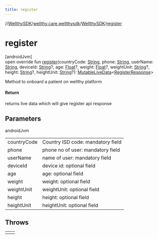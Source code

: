 ```yaml
---
title: register
---
```

//[WellthySDK](../../../index.html)/[wellthy.care.wellthysdk](../index.html)/[WellthySDK](index.html)/[register](register.html)



# register



[androidJvm]\
open override fun [register](register.html)(countryCode: [String](https://kotlinlang.org/api/latest/jvm/stdlib/kotlin/-string/index.html), phone: [String](https://kotlinlang.org/api/latest/jvm/stdlib/kotlin/-string/index.html), userName: [String](https://kotlinlang.org/api/latest/jvm/stdlib/kotlin/-string/index.html), deviceId: [String](https://kotlinlang.org/api/latest/jvm/stdlib/kotlin/-string/index.html)?, age: [Float](https://kotlinlang.org/api/latest/jvm/stdlib/kotlin/-float/index.html)?, weight: [Float](https://kotlinlang.org/api/latest/jvm/stdlib/kotlin/-float/index.html)?, weightUnit: [String](https://kotlinlang.org/api/latest/jvm/stdlib/kotlin/-string/index.html)?, height: [String](https://kotlinlang.org/api/latest/jvm/stdlib/kotlin/-string/index.html)?, heightUnit: [String](https://kotlinlang.org/api/latest/jvm/stdlib/kotlin/-string/index.html)?): [MutableLiveData](https://developer.android.com/reference/kotlin/androidx/lifecycle/MutableLiveData.html)&lt;[RegisterResponse](../../wellthy.care.wellthysdk.data/-register-response/index.html)&gt;



Method to onboard a patient on wellthy platform



#### Return



returns live data which will give register api response



## Parameters


androidJvm

| | |
|---|---|
| countryCode | Country ISD code: mandatory field |
| phone | phone no of user: mandatory field |
| userName | name of user: mandatory field |
| deviceId | device id: optional field |
| age | age: optional field |
| weight | weight: optional field |
| weightUnit | weightUnit: optional field |
| height | height: optional field |
| heightUnit | heightUnit: optional field |



## Throws


| | |
|---|---|
|  |  |



